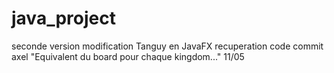 # java_project

seconde version 
modification Tanguy en JavaFX
recuperation code commit axel "Equivalent du board pour chaque kingdom..."
11/05
